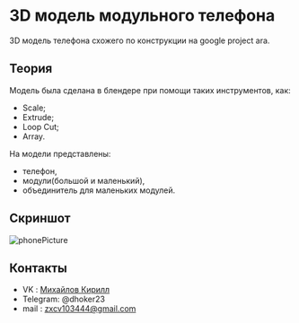 # 3D модель модульного телефона
3D  модель телефона схожего по конструкции на google project ara.
## Теория
Модель была сделана в блендере при помощи таких инструментов, как:
- Scale;
- Extrude;
- Loop Cut;
- Array.  
  
На модели представлены:
- телефон,
- модули(большой и маленький),
- объединитель для маленьких модулей.
## Скриншот
![phonePicture](https://github.com/dhoker23/ModulePhone/assets/44202889/ce11ee2f-1b07-4036-ba46-e5a8bcb1a176)
## Контакты
- VK : [Михайлов Кирилл](https://vk.com/kirill.mixailov)
- Telegram: @dhoker23
- mail : zxcv103444@gmail.com
